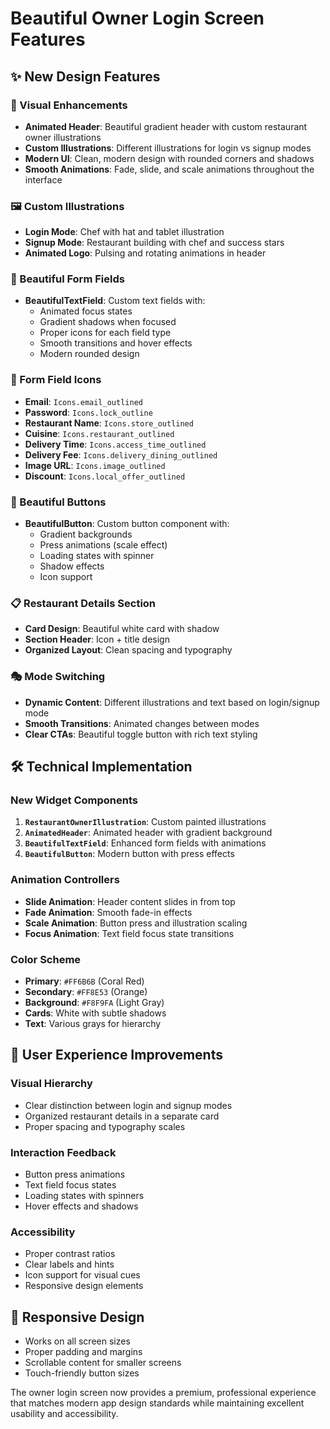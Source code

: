 # Beautiful Owner Login Screen Features

## ✨ New Design Features

### 🎨 Visual Enhancements
- **Animated Header**: Beautiful gradient header with custom restaurant owner illustrations
- **Custom Illustrations**: Different illustrations for login vs signup modes
- **Modern UI**: Clean, modern design with rounded corners and shadows
- **Smooth Animations**: Fade, slide, and scale animations throughout the interface

### 🖼️ Custom Illustrations
- **Login Mode**: Chef with hat and tablet illustration
- **Signup Mode**: Restaurant building with chef and success stars
- **Animated Logo**: Pulsing and rotating animations in header

### 📱 Beautiful Form Fields
- **BeautifulTextField**: Custom text fields with:
  - Animated focus states
  - Gradient shadows when focused
  - Proper icons for each field type
  - Smooth transitions and hover effects
  - Modern rounded design

### 🎯 Form Field Icons
- **Email**: `Icons.email_outlined`
- **Password**: `Icons.lock_outline`
- **Restaurant Name**: `Icons.store_outlined`
- **Cuisine**: `Icons.restaurant_outlined`
- **Delivery Time**: `Icons.access_time_outlined`
- **Delivery Fee**: `Icons.delivery_dining_outlined`
- **Image URL**: `Icons.image_outlined`
- **Discount**: `Icons.local_offer_outlined`

### 🔘 Beautiful Buttons
- **BeautifulButton**: Custom button component with:
  - Gradient backgrounds
  - Press animations (scale effect)
  - Loading states with spinner
  - Shadow effects
  - Icon support

### 📋 Restaurant Details Section
- **Card Design**: Beautiful white card with shadow
- **Section Header**: Icon + title design
- **Organized Layout**: Clean spacing and typography

### 🎭 Mode Switching
- **Dynamic Content**: Different illustrations and text based on login/signup mode
- **Smooth Transitions**: Animated changes between modes
- **Clear CTAs**: Beautiful toggle button with rich text styling

## 🛠️ Technical Implementation

### New Widget Components
1. **`RestaurantOwnerIllustration`**: Custom painted illustrations
2. **`AnimatedHeader`**: Animated header with gradient background
3. **`BeautifulTextField`**: Enhanced form fields with animations
4. **`BeautifulButton`**: Modern button with press effects

### Animation Controllers
- **Slide Animation**: Header content slides in from top
- **Fade Animation**: Smooth fade-in effects
- **Scale Animation**: Button press and illustration scaling
- **Focus Animation**: Text field focus state transitions

### Color Scheme
- **Primary**: `#FF6B6B` (Coral Red)
- **Secondary**: `#FF8E53` (Orange)
- **Background**: `#F8F9FA` (Light Gray)
- **Cards**: White with subtle shadows
- **Text**: Various grays for hierarchy

## 🚀 User Experience Improvements

### Visual Hierarchy
- Clear distinction between login and signup modes
- Organized restaurant details in a separate card
- Proper spacing and typography scales

### Interaction Feedback
- Button press animations
- Text field focus states
- Loading states with spinners
- Hover effects and shadows

### Accessibility
- Proper contrast ratios
- Clear labels and hints
- Icon support for visual cues
- Responsive design elements

## 📱 Responsive Design
- Works on all screen sizes
- Proper padding and margins
- Scrollable content for smaller screens
- Touch-friendly button sizes

The owner login screen now provides a premium, professional experience that matches modern app design standards while maintaining excellent usability and accessibility.